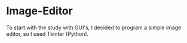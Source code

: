 # Image-Editor
To start with the study with GUI's, I decided to program a simple image editor, so I used Tkinter (Python).

